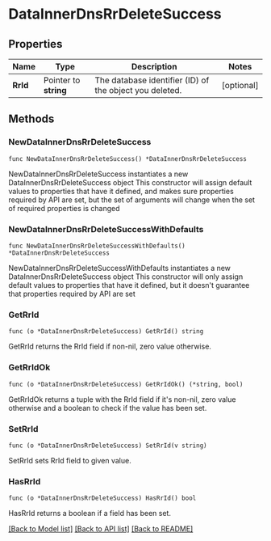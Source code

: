 # DataInnerDnsRrDeleteSuccess

## Properties

Name | Type | Description | Notes
------------ | ------------- | ------------- | -------------
**RrId** | Pointer to **string** | The database identifier (ID) of the object you deleted. | [optional] 

## Methods

### NewDataInnerDnsRrDeleteSuccess

`func NewDataInnerDnsRrDeleteSuccess() *DataInnerDnsRrDeleteSuccess`

NewDataInnerDnsRrDeleteSuccess instantiates a new DataInnerDnsRrDeleteSuccess object
This constructor will assign default values to properties that have it defined,
and makes sure properties required by API are set, but the set of arguments
will change when the set of required properties is changed

### NewDataInnerDnsRrDeleteSuccessWithDefaults

`func NewDataInnerDnsRrDeleteSuccessWithDefaults() *DataInnerDnsRrDeleteSuccess`

NewDataInnerDnsRrDeleteSuccessWithDefaults instantiates a new DataInnerDnsRrDeleteSuccess object
This constructor will only assign default values to properties that have it defined,
but it doesn't guarantee that properties required by API are set

### GetRrId

`func (o *DataInnerDnsRrDeleteSuccess) GetRrId() string`

GetRrId returns the RrId field if non-nil, zero value otherwise.

### GetRrIdOk

`func (o *DataInnerDnsRrDeleteSuccess) GetRrIdOk() (*string, bool)`

GetRrIdOk returns a tuple with the RrId field if it's non-nil, zero value otherwise
and a boolean to check if the value has been set.

### SetRrId

`func (o *DataInnerDnsRrDeleteSuccess) SetRrId(v string)`

SetRrId sets RrId field to given value.

### HasRrId

`func (o *DataInnerDnsRrDeleteSuccess) HasRrId() bool`

HasRrId returns a boolean if a field has been set.


[[Back to Model list]](../README.md#documentation-for-models) [[Back to API list]](../README.md#documentation-for-api-endpoints) [[Back to README]](../README.md)


